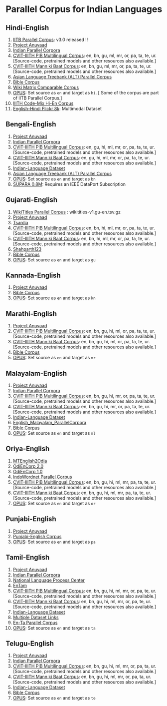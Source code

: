 # Parallel Corpus for Indian Languages

## Hindi-English

1. [IITB Parallel Corpus](http://www.cfilt.iitb.ac.in/iitb_parallel/): v3.0 released !!
1. [Project Anuvaad](https://github.com/project-anuvaad/parallel-corpus)
1. [Indian Parallel Corpora](https://github.com/joshua-decoder/indian-parallel-corpora)
1. [CVIT-IIITH PIB Multilingual Corpus](http://preon.iiit.ac.in/~jerin/bhasha/): en, bn, gu, ml, mr, or, pa, ta, te, ur. [Source-code, pretrained models and other resources also available.]
1. [CVIT-IIITH Mann ki Baat Corpus](http://preon.iiit.ac.in/~jerin/bhasha/): en, bn, gu, ml, mr, or, pa, ta, te, ur. [Source-code, pretrained models and other resources also available.]
1. [Asian Language Treebank (ALT) Parallel Corpus](http://www2.nict.go.jp/astrec-att/member/mutiyama/ALT/)
1. [Bible Corpus](http://christos-c.com/bible/)
1. [Wiki Matrix Comparable Corpus](https://github.com/facebookresearch/LASER/tree/master/tasks/WikiMatrix)
1. [OPUS](http://opus.nlpl.eu/): Set source as `en` and target as `hi`. [ Some of the corpus are part of IITB Parallel Corpus.]
1. [IIITH Code-Mix Hi-En Corpus](https://github.com/mrinaldhar/en-hi-codemixed-corpus)
1. [English-Hindi Flickr 8k](https://github.com/madaan/PML4DC-Comparable-Data-Collection): Multimodal Dataset

## Bengali-English

1. [Project Anuvaad](https://github.com/project-anuvaad/parallel-corpus)
1. [Indian Parallel Corpora](https://github.com/joshua-decoder/indian-parallel-corpora)
1. [CVIT-IIITH PIB Multilingual Corpus](http://preon.iiit.ac.in/~jerin/resources/datasets/pib-v0.tar): en, gu, hi, ml, mr, or, pa, ta, te, ur. [Source-code, pretrained models and other resources also available.]
1. [CVIT-IIITH Mann ki Baat Corpus](http://preon.iiit.ac.in/~jerin/resources/datasets/mkb-v0.tar): en, gu, hi, ml, mr, or, pa, ta, te, ur. [Source-code, pretrained models and other resources also available.]
1. [Indian-Language Dataset](https://github.com/himanshudce/Indian-Language-Dataset)
1. [Asian Language Treebank (ALT) Parallel Corpus](http://www2.nict.go.jp/astrec-att/member/mutiyama/ALT/)
1. [OPUS](http://opus.nlpl.eu/): Set source as `en` and target as `bn`
1. [SUPARA 0.8M](https://ieee-dataport.org/documents/supara08m-balanced-english-bangla-parallel-corpus): Requires an IEEE DataPort Subscription

## Gujarati-English

1. [WikiTitles Parallel Corpus](http://data.statmt.org/wikititles/v1/) : wikititles-v1.gu-en.tsv.gz	
1. [Project Anuvaad](https://github.com/project-anuvaad/parallel-corpus)
1. [Tsardia](https://github.com/shahparth123/eng_guj_parallel_corpus)
1. [CVIT-IIITH PIB Multilingual Corpus](http://preon.iiit.ac.in/~jerin/resources/datasets/pib-v0.tar): en, bn, hi, ml, mr, or, pa, ta, te, ur. [Source-code, pretrained models and other resources also available.]
1. [CVIT-IIITH Mann ki Baat Corpus](http://preon.iiit.ac.in/~jerin/resources/datasets/mkb-v0.tar): en, bn, hi, ml, mr, or, pa, ta, te, ur. [Source-code, pretrained models and other resources also available.]
1. [Shahparth123](https://github.com/shahparth123/eng_guj_parallel_corpus)
1. [Bible Corpus](http://christos-c.com/bible/)
1. [OPUS](http://opus.nlpl.eu/): Set source as `en` and target as `gu`

## Kannada-English

1. [Project Anuvaad](https://github.com/project-anuvaad/parallel-corpus)
1. [Bible Corpus](http://christos-c.com/bible/)
1. [OPUS](http://opus.nlpl.eu/): Set source as `en` and target as `kn`


## Marathi-English

1. [Project Anuvaad](https://github.com/project-anuvaad/parallel-corpus)
1. [CVIT-IIITH PIB Multilingual Corpus](http://preon.iiit.ac.in/~jerin/resources/datasets/pib-v0.tar): en, bn, gu, hi, ml, or, pa, ta, te, ur. [Source-code, pretrained models and other resources also available.]
1. [CVIT-IIITH Mann ki Baat Corpus](http://preon.iiit.ac.in/~jerin/resources/datasets/mkb-v0.tar): en, bn, gu, hi, ml, or, pa, ta, te, ur. [Source-code, pretrained models and other resources also available.]
1. [Bible Corpus](http://christos-c.com/bible/)
1. [OPUS](http://opus.nlpl.eu/): Set source as `en` and target as `mr`

## Malayalam-English

1. [Project Anuvaad](https://github.com/project-anuvaad/parallel-corpus)
1. [Indian Parallel Corpora](https://github.com/joshua-decoder/indian-parallel-corpora)
1. [CVIT-IIITH PIB Multilingual Corpus](http://preon.iiit.ac.in/~jerin/resources/datasets/pib-v0.tar): en, bn, gu, hi, mr, or, pa, ta, te, ur. [Source-code, pretrained models and other resources also available.]
1. [CVIT-IIITH Mann ki Baat Corpus](http://preon.iiit.ac.in/~jerin/resources/datasets/mkb-v0.tar): en, bn, gu, hi, mr, or, pa, ta, te, ur. [Source-code, pretrained models and other resources also available.]
1. [Indian-Language Dataset](https://github.com/himanshudce/Indian-Language-Dataset)
1. [English_Malayalam_ParallelCorpora](https://github.com/anziasharaf/English_Malayalam_ParallelCorpora)
1. [Bible Corpus](http://christos-c.com/bible/)
1. [OPUS](http://opus.nlpl.eu/): Set source as `en` and target as `ml`

## Oriya-English
1. [MTEnglish2Odia](https://github.com/OdiaWikimedia/English-Odia)
1. [OdiEnCorp 2.0](https://lindat.mff.cuni.cz/repository/xmlui/handle/11234/1-3211)
1. [OdiEnCorp 1.0](https://lindat.mff.cuni.cz/repository/xmlui/handle/11234/1-2879)
1. [IndoWordnet Parallel Corpus](https://github.com/anoopkunchukuttan/indowordnet_parallel)
1. [CVIT-IIITH PIB Multilingual Corpus](http://preon.iiit.ac.in/~jerin/resources/datasets/pib-v0.tar): en, bn, gu, hi, ml, mr, pa, ta, te, ur. [Source-code, pretrained models and other resources also available.]
1. [CVIT-IIITH Mann ki Baat Corpus](http://preon.iiit.ac.in/~jerin/resources/datasets/mkb-v0.tar): en, bn, gu, hi, ml, mr, pa, ta, te, ur. [Source-code, pretrained models and other resources also available.]
1. [OPUS](http://opus.nlpl.eu/): Set source as `en` and target as `or`

## Punjabi-English

1. [Project Anuvaad](https://github.com/project-anuvaad/parallel-corpus)
1. [Punjabi-English Corpus](https://github.com/ssokhey/english-punjabi-corpus)
1. [OPUS](http://opus.nlpl.eu/): Set source as `en` and target as `pa`

## Tamil-English

1. [Project Anuvaad](https://github.com/project-anuvaad/parallel-corpus)
1. [Indian Parallel Corpora](https://github.com/joshua-decoder/indian-parallel-corpora)
1. [National Language Process Center](https://github.com/nlpcuom/English-Tamil-Parallel-Corpus)
1. [EnTam](http://ufal.mff.cuni.cz/~ramasamy/parallel/html/)
1. [CVIT-IIITH PIB Multilingual Corpus](http://preon.iiit.ac.in/~jerin/resources/datasets/pib-v0.tar): en, bn, gu, hi, ml, mr, or, pa, te, ur. [Source-code, pretrained models and other resources also available.]
1. [CVIT-IIITH Mann ki Baat Corpus](http://preon.iiit.ac.in/~jerin/resources/datasets/mkb-v0.tar): en, bn, gu, hi, ml, mr, or, pa, te, ur. [Source-code, pretrained models and other resources also available.]
1. [Indian-Language Dataset](https://github.com/himanshudce/Indian-Language-Dataset)
1. [Multiple Dataset Links](https://github.com/praveenjune17/English_Tamil_parallel_corpus)
1. [En-Ta Parallel Corpus](https://github.com/achchuthany/En-Ta-Parallel-Corpus)
1. [OPUS](http://opus.nlpl.eu/): Set source as `en` and target as `ta`

## Telugu-English

1. [Project Anuvaad](https://github.com/project-anuvaad/parallel-corpus)
1. [Indian Parallel Corpora](https://github.com/joshua-decoder/indian-parallel-corpora)
1. [CVIT-IIITH PIB Multilingual Corpus](http://preon.iiit.ac.in/~jerin/resources/datasets/pib-v0.tar): en, bn, gu, hi, ml, mr, or, pa, ta, ur. [Source-code, pretrained models and other resources also available.]
1. [CVIT-IIITH Mann ki Baat Corpus](http://preon.iiit.ac.in/~jerin/resources/datasets/mkb-v0.tar): en, bn, gu, hi, ml, mr, or, pa, ta, ur. [Source-code, pretrained models and other resources also available.]
1. [Indian-Language Dataset](https://github.com/himanshudce/Indian-Language-Dataset)
1. [Bible Corpus](http://christos-c.com/bible/)
1. [OPUS](http://opus.nlpl.eu/): Set source as `en` and target as `te`
